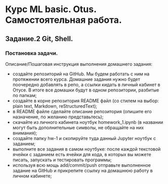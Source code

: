 # Курс ML basic. Otus. Самостоятельная работа.

## Задание.2 Git, Shell.
### Постановка задачи.
Описание/Пошаговая инструкция выполнения домашнего задания:
* создайте репозиторий на GitHub. Мы будем работать с ним на протяжении всего курса. Домашние задания нужно будет поочередно добавлять в репо, а ссылки кидать в личный кабинет в Отусе. В итоге все домашки будут в одном репозитории, разбитые по папкам;
* создайте в корне репозитория README файл (со стилем на выбор: plain text, Markdown, reStructuredText);
* в README файле сделайте описание репозитория (опишите его назначение, по желанию представьтесь);
* скачайте из личного кабинета ноутбук homework_1.ipynb (в названии могут быть дополнительные символы, не обращайте на них внимания);
* создайте папку hw-1 и скопируйте туда данный Jupyter ноутбук с заданием;
* выполните все задания в самом ноутбуке: после каждой текстовой ячейки с заданием есть ячейки для кода, в которых вы можете писать, запускать и тестировать программы;
* используя всю мощь add/commit/push отправьте выполненное задание на GitHub и прикрепите ссылку на домашнюю работу в личном кабинете;
